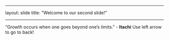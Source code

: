 ___
layout: slide
title: "Welcome to our second slide!"
___
“Growth occurs when one goes beyond one’s limits.” - **Itachi**
Use left arrow to go to back!
